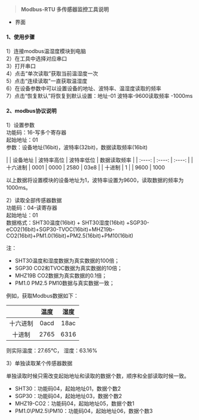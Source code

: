 > **Modbus-RTU 多传感器监控工具说明**

- 界面



#### 1、使用步骤
1）连接modbus温湿度模块到电脑  
2）在工具中选择对应串口  
3）打开串口  
4）点击“单次读取”获取当前温湿度一次  
5）点击“连续读取”一直获取温湿度  
6）在设备参数中可以设置设备的地址、波特率、温湿度读取的频率  
7）点击“恢复默认”将恢复到默认设置：地址-01 波特率-9600读取频率 -1000ms

#### 2、modbus协议说明
1）设置参数  
功能码：16-写多个寄存器  
起始地址：01  
参数：设备地址(16bit)，波特率(32bit)，数据读取频率(16bit)  

|  | 设备地址 | 波特率高位 | 波特率低位 | 数据读取频率 |
| :----: | :----: | :----: |
|十六进制 | 0001 | 0000 | 2580 | 03e8 |
| 十进制 | 1   | |  9600 | 1000

以上数据将设置模块的设备地址为1，波特率设置为9600，读取数据的频率为1000ms。  

2）读取全部传感器数据  
功能码：04-读寄存器  
起始地址：01  
数据格式：SHT30温度(16bit) + SHT30湿度(16bit)  +SGP30-eCO2(16bit)+SGP30-TVOC(16bit)+MHZ19b-CO2(16bit)+PM1.0(16bit)+PM2.5(16bit)+PM10(16bit)

注：

- SHT30温度和湿度数据为真实数据的100倍；
- SGP30 CO2和TVOC数据为真实数据的10倍；
- MHZ19B CO2数据为真实数据的0.1倍；
- PM1.0 PM2.5 PM10数据与真实数据一致；

例如，获取Modbus数据如下：

| | 温度 | 湿度 |
| :----: | :----: | :----: |
| 十六进制 | 0acd | 18ac |
| 十进制 | 2765 | 6316 |

则实际温度：27.65℃， 湿度：63.16%  

3）单独读取某个传感器数据

单独读取时候只需改变起始地址和读取的数据个数，顺序和全部读取时候一致。

- SHT30：功能码04，起始地址01，数据个数2
- SGP30：功能码04，起始地址03，数据个数2
- MHZ19-CO2：功能码04，起始地址05，数据个数1
- PM1.0\PM2.5\PM10：功能码04，起始地址06，数据个数3